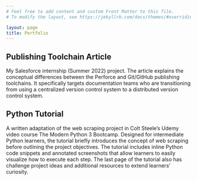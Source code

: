 ```yaml
---
# Feel free to add content and custom Front Matter to this file.
# To modify the layout, see https://jekyllrb.com/docs/themes/#overriding-theme-defaults

layout: page
title: Portfolio
---
```

## Publishing Toolchain Article
My Salesforce internship (Summer 2022) project. The article explains the conceptual differences between the Perforce and Git/GitHub publishing toolchains. It specifically targets documentation teams who are transitioning from using a centralized version control system to a distributed version control system.

## Python Tutorial
A written adaptation of the web scraping project in Colt Steele’s Udemy video course The Modern Python 3 Bootcamp. Designed for intermediate Python learners, the tutorial briefly introduces the concept of web scraping before outlining the project objectives. The tutorial includes inline Python code snippets and annotated screenshots that allow learners to easily visualize how to execute each step. The last page of the tutorial also has challenge project ideas and additional resources to extend learners’ curiosity.

